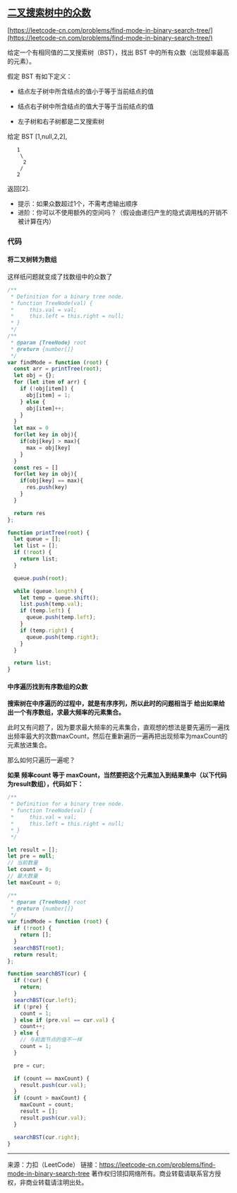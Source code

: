 ## [二叉搜索树中的众数](https://leetcode-cn.com/problems/find-mode-in-binary-search-tree/)

[https://leetcode-cn.com/problems/find-mode-in-binary-search-tree/](https://leetcode-cn.com/problems/find-mode-in-binary-search-tree/)

给定一个有相同值的二叉搜索树（BST），找出 BST 中的所有众数（出现频率最高的元素）。

假定 BST 有如下定义：

* 结点左子树中所含结点的值小于等于当前结点的值

* 结点右子树中所含结点的值大于等于当前结点的值

* 左子树和右子树都是二叉搜索树

  

给定 BST [1,null,2,2],

```
   1
    \
     2
    /
   2
```

返回[2].



* 提示：如果众数超过1个，不需考虑输出顺序
* 进阶：你可以不使用额外的空间吗？（假设由递归产生的隐式调用栈的开销不被计算在内）





### 代码



#### 将二叉树转为数组

这样纸问题就变成了找数组中的众数了

```js
/**
 * Definition for a binary tree node.
 * function TreeNode(val) {
 *     this.val = val;
 *     this.left = this.right = null;
 * }
 */
/**
 * @param {TreeNode} root
 * @return {number[]}
 */
var findMode = function (root) {
  const arr = printTree(root);
  let obj = {};
  for (let item of arr) {
    if (!obj[item]) {
      obj[item] = 1;
    } else {
      obj[item]++;
    }
  }
  let max = 0 
  for(let key in obj){
    if(obj[key] > max){
      max = obj[key]
    }
  }
  const res = []
  for(let key in obj){
    if(obj[key] == max){
      res.push(key)
    }
  }

  return res 
};

function printTree(root) {
  let queue = [];
  let list = [];
  if (!root) {
    return list;
  }

  queue.push(root);

  while (queue.length) {
    let temp = queue.shift();
    list.push(temp.val);
    if (temp.left) {
      queue.push(temp.left);
    }
    if (temp.right) {
      queue.push(temp.right);
    }
  }

  return list;
}

```



#### 中序遍历找到有序数组的众数

**搜索树在中序遍历的过程中，就是有序序列，所以此时的问题相当于 给出如果给出一个有序数组，求最大频率的元素集合。**

此时又有问题了，因为要求最大频率的元素集合，直观想的想法是要先遍历一遍找出频率最大的次数maxCount，然后在重新遍历一遍再把出现频率为maxCount的元素放进集合。



那么如何只遍历一遍呢？



**如果 频率count 等于 maxCount，当然要把这个元素加入到结果集中（以下代码为result数组），代码如下：**



```js
/**
 * Definition for a binary tree node.
 * function TreeNode(val) {
 *     this.val = val;
 *     this.left = this.right = null;
 * }
 */

let result = [];
let pre = null;
// 当前数量
let count = 0;
// 最大数量
let maxCount = 0;

/**
 * @param {TreeNode} root
 * @return {number[]}
 */
var findMode = function (root) {
  if (!root) {
    return [];
  }
  searchBST(root);
  return result;
};

function searchBST(cur) {
  if (!cur) {
    return;
  }
  searchBST(cur.left);
  if (!pre) {
    count = 1;
  } else if (pre.val == cur.val) {
    count++;
  } else {
    // 与前面节点的值不一样
    count = 1;
  }

  pre = cur;

  if (count == maxCount) {
    result.push(cur.val);
  }
  if (count > maxCount) {
    maxCount = count;
    result = [];
    result.push(cur.val);
  }

  searchBST(cur.right);
}

```









----

来源：力扣（LeetCode）
链接：https://leetcode-cn.com/problems/find-mode-in-binary-search-tree
著作权归领扣网络所有。商业转载请联系官方授权，非商业转载请注明出处。
